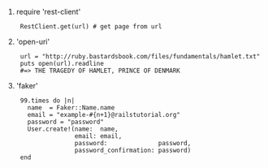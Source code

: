 1. require 'rest-client'
    
        RestClient.get(url) # get page from url
2. 'open-uri'

        url = "http://ruby.bastardsbook.com/files/fundamentals/hamlet.txt"
        puts open(url).readline
        #=> THE TRAGEDY OF HAMLET, PRINCE OF DENMARK
3. 'faker'
        
        99.times do |n|
          name  = Faker::Name.name
          email = "example-#{n+1}@railstutorial.org"
          password = "password"
          User.create!(name:  name,
                       email: email,
                       password:              password,
                       password_confirmation: password)
        end
